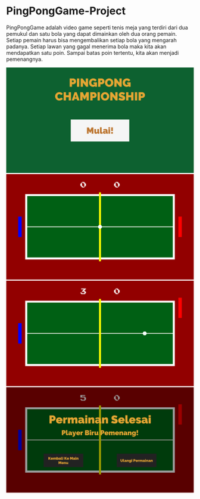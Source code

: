# PingPongGame-Project
PingPongGame adalah video game seperti tenis meja yang terdiri dari dua pemukul dan satu bola yang dapat dimainkan oleh dua orang pemain. Setiap pemain harus bisa mengembalikan setiap bola yang mengarah padanya. Setiap lawan yang gagal menerima bola maka kita akan mendapatkan satu poin. Sampai batas poin tertentu, kita akan menjadi pemenangnya.

![Halaman Awal](https://github.com/wahyuirgan/PingPongGame-Project/blob/master/screenshot/1.png)
![Permainan Awal](https://github.com/wahyuirgan/PingPongGame-Project/blob/master/screenshot/2.png)
![Permainan](https://github.com/wahyuirgan/PingPongGame-Project/blob/master/screenshot/3.png)
![Permainan Selesai](https://github.com/wahyuirgan/PingPongGame-Project/blob/master/screenshot/4.png)
